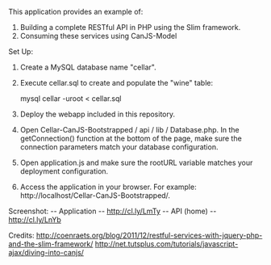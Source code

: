 
This application provides an example of:

1. Building a complete RESTful API in PHP using the Slim framework.
2. Consuming these services using CanJS-Model

Set Up:

1. Create a MySQL database name "cellar".
2. Execute cellar.sql to create and populate the "wine" table:

	mysql cellar -uroot < cellar.sql

3. Deploy the webapp included in this repository.
4. Open Cellar-CanJS-Bootstrapped / api / lib / Database.php. In the getConnection() function at the bottom of the page, make sure the connection parameters match your database configuration.
5. Open application.js and make sure the rootURL variable matches your deployment configuration.
6. Access the application in your browser. For example: http://localhost/Cellar-CanJS-Bootstrapped/.

Screenshot:
-- Application -- http://cl.ly/LmTy
-- API (home) -- http://cl.ly/LnYb

Credits:
http://coenraets.org/blog/2011/12/restful-services-with-jquery-php-and-the-slim-framework/
http://net.tutsplus.com/tutorials/javascript-ajax/diving-into-canjs/

